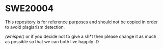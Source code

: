 # SWE20004
This repository is for reference purposes and should not be copied in order to avoid plagiarism detection.

*(whisper)* or if you decide not to give a sh*t then please change it as much as possible so that we can both live happily :D
